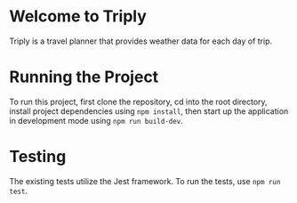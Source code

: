# Welcome to Triply

Triply is a travel planner that provides weather data for each day of trip.

# Running the Project

To run this project, first clone the repository, cd into the root directory, install project dependencies using `npm install`, then start up the application in development mode using `npm run build-dev`.

# Testing

The existing tests utilize the Jest framework. To run the tests, use `npm run test`.

